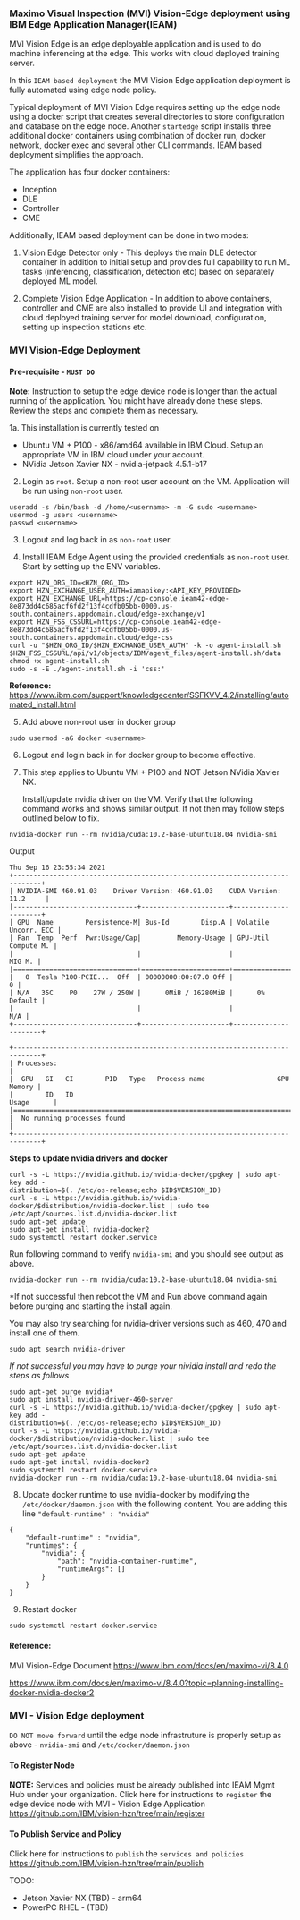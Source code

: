 ### Maximo Visual Inspection (MVI) Vision-Edge deployment using IBM Edge Application Manager(IEAM)

MVI Vision Edge is an edge deployable application and is used to do machine inferencing at the edge. This works with cloud deployed training server.

In this `IEAM based deployment` the MVI Vision Edge application deployment is fully automated using edge node policy.

Typical deployment of MVI Vision Edge requires setting up the edge node using a docker script that creates several directories to store configuration and database on the edge node. Another `startedge` script installs three additional docker containers using combination of docker run, docker network, docker exec and several other CLI commands. IEAM based deployment simplifies the approach.

The application has four docker containers:
- Inception 
- DLE
- Controller
- CME

Additionally, IEAM based deployment can be done in two modes:

1. Vision Edge Detector only - This deploys the main DLE detector container in addition to initial setup and provides full capability to run ML tasks (inferencing, classification, detection etc) based on separately deployed ML model. 

2. Complete Vision Edge Application - In addition to above containers, controller and CME are also installed to provide UI and integration with cloud deployed training server for model download, configuration, setting up inspection stations etc. 

### MVI Vision-Edge Deployment 

#### Pre-requisite - `MUST DO`
**Note:** Instruction to setup the edge device node is longer than the actual running of the application. You might have already done these steps. Review the steps and complete them as necessary.

1a. This installation is currently tested on 

- Ubuntu VM + P100 - x86/amd64 available in IBM Cloud. Setup an appropriate VM in IBM cloud under your account.
- NVidia Jetson Xavier NX - nvidia-jetpack 4.5.1-b17

2. Login as `root`. Setup a non-root user account on the VM. Application will be run using `non-root` user. 
```
useradd -s /bin/bash -d /home/<username> -m -G sudo <username>
usermod -g users <username>
passwd <username>
```
3. Logout and log back in as `non-root` user. 

4. Install IEAM Edge Agent using the provided credentials as `non-root` user. Start by setting up the ENV variables. 
```
export HZN_ORG_ID=<HZN_ORG_ID>
export HZN_EXCHANGE_USER_AUTH=iamapikey:<API_KEY_PROVIDED>
export HZN_EXCHANGE_URL=https://cp-console.ieam42-edge-8e873dd4c685acf6fd2f13f4cdfb05bb-0000.us-south.containers.appdomain.cloud/edge-exchange/v1
export HZN_FSS_CSSURL=https://cp-console.ieam42-edge-8e873dd4c685acf6fd2f13f4cdfb05bb-0000.us-south.containers.appdomain.cloud/edge-css
curl -u "$HZN_ORG_ID/$HZN_EXCHANGE_USER_AUTH" -k -o agent-install.sh $HZN_FSS_CSSURL/api/v1/objects/IBM/agent_files/agent-install.sh/data
chmod +x agent-install.sh
sudo -s -E ./agent-install.sh -i 'css:'
```
**Reference:** https://www.ibm.com/support/knowledgecenter/SSFKVV_4.2/installing/automated_install.html

5. Add above non-root user in docker group
```
sudo usermod -aG docker <username>
```
6. Logout and login back in for docker group to become effective.

7. This step applies to Ubuntu VM + P100 and NOT Jetson NVidia Xavier NX. 

   Install/update nvidia driver on the VM. Verify that the following command works and shows similar output. If not then may follow steps outlined below to fix.
```
nvidia-docker run --rm nvidia/cuda:10.2-base-ubuntu18.04 nvidia-smi
```
Output
```
Thu Sep 16 23:55:34 2021       
+-----------------------------------------------------------------------------+
| NVIDIA-SMI 460.91.03    Driver Version: 460.91.03    CUDA Version: 11.2     |
|-------------------------------+----------------------+----------------------+
| GPU  Name        Persistence-M| Bus-Id        Disp.A | Volatile Uncorr. ECC |
| Fan  Temp  Perf  Pwr:Usage/Cap|         Memory-Usage | GPU-Util  Compute M. |
|                               |                      |               MIG M. |
|===============================+======================+======================|
|   0  Tesla P100-PCIE...  Off  | 00000000:00:07.0 Off |                    0 |
| N/A   35C    P0    27W / 250W |      0MiB / 16280MiB |      0%      Default |
|                               |                      |                  N/A |
+-------------------------------+----------------------+----------------------+
                                                                               
+-----------------------------------------------------------------------------+
| Processes:                                                                  |
|  GPU   GI   CI        PID   Type   Process name                  GPU Memory |
|        ID   ID                                                   Usage      |
|=============================================================================|
|  No running processes found                                                 |
+-----------------------------------------------------------------------------+
```
**Steps to update nvidia drivers and docker**
```
curl -s -L https://nvidia.github.io/nvidia-docker/gpgkey | sudo apt-key add -
distribution=$(. /etc/os-release;echo $ID$VERSION_ID)
curl -s -L https://nvidia.github.io/nvidia-docker/$distribution/nvidia-docker.list | sudo tee /etc/apt/sources.list.d/nvidia-docker.list
sudo apt-get update
sudo apt-get install nvidia-docker2
sudo systemctl restart docker.service
```
Run following command to verify `nvidia-smi` and you should see output as above. 
```
nvidia-docker run --rm nvidia/cuda:10.2-base-ubuntu18.04 nvidia-smi
```
*If not successful then reboot the VM and Run above command again before purging and starting the install again.

You may also try searching for nvidia-driver versions such as 460, 470 and install one of them.
```
sudo apt search nvidia-driver
```

*If not successful you may have to purge your nividia install and redo the steps as follows*
```
sudo apt-get purge nvidia*
sudo apt install nvidia-driver-460-server
curl -s -L https://nvidia.github.io/nvidia-docker/gpgkey | sudo apt-key add -
distribution=$(. /etc/os-release;echo $ID$VERSION_ID)
curl -s -L https://nvidia.github.io/nvidia-docker/$distribution/nvidia-docker.list | sudo tee /etc/apt/sources.list.d/nvidia-docker.list
sudo apt-get update
sudo apt-get install nvidia-docker2
sudo systemctl restart docker.service
nvidia-docker run --rm nvidia/cuda:10.2-base-ubuntu18.04 nvidia-smi
```
8. Update docker runtime to use nvidia-docker by modifying the `/etc/docker/daemon.json` with the following content. You are adding this line `"default-runtime" : "nvidia"`
```
{
    "default-runtime" : "nvidia",
    "runtimes": {
        "nvidia": {
            "path": "nvidia-container-runtime",
            "runtimeArgs": []
        }
    }
}
```
9. Restart docker
```
sudo systemctl restart docker.service
```

#### Reference:
MVI Vision-Edge Document 
https://www.ibm.com/docs/en/maximo-vi/8.4.0

https://www.ibm.com/docs/en/maximo-vi/8.4.0?topic=planning-installing-docker-nvidia-docker2 

### MVI - Vision Edge deployment
`DO NOT move forward` until the edge node infrastruture is properly setup as above - `nvidia-smi` and `/etc/docker/daemon.json`

#### To Register Node
**NOTE:** Services and policies must be already published into IEAM Mgmt Hub under your organization. Click here for instructions to `register` the edge device node with MVI - Vision Edge Application
https://github.com/IBM/vision-hzn/tree/main/register

#### To Publish Service and Policy
Click here for instructions to `publish` the `services and policies`
https://github.com/IBM/vision-hzn/tree/main/publish

TODO:
- Jetson Xavier NX (TBD) - arm64
- PowerPC RHEL - (TBD)




